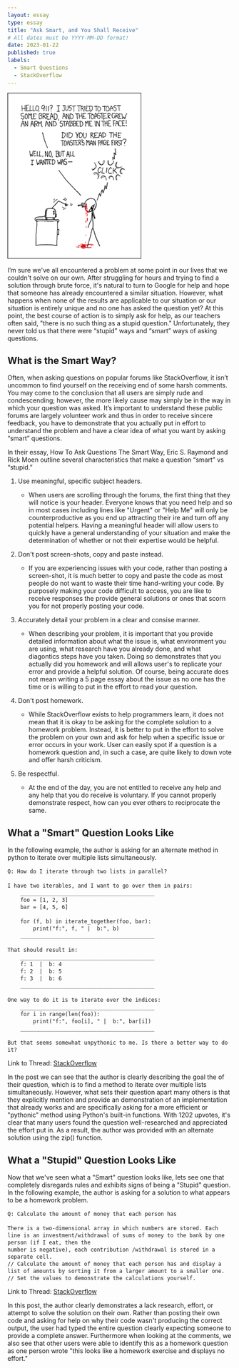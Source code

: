 ```yaml
---
layout: essay
type: essay
title: "Ask Smart, and You Shall Receive"
# All dates must be YYYY-MM-DD format!
date: 2023-01-22
published: true
labels:
  - Smart Questions
  - StackOverflow
---
```


<img width="300px" class="rounded float-start pe-4" src="../img/smart-questions/rtfm.png">

I’m sure we've all encountered a problem at some point in our lives that we couldn't solve on our own. After struggling for hours and trying to find a solution through brute force, it's natural to turn to Google for help and hope that someone has already encountered a similar situation. However, what happens when none of the results are applicable to our situation or our situation is entirely unique and no one has asked the question yet? At this point, the best course of action is to simply ask for help, as our teachers often said, "there is no such thing as a stupid question." Unfortunately, they never told us that there were “stupid” ways and “smart” ways of asking questions. 

## What is the Smart Way?

Often, when asking questions on popular forums like StackOverflow, it isn’t uncommon to find yourself on the receiving end of some harsh comments. You may come to the conclusion that all users are simply rude and condescending; however, the more likely cause may simply be in the way in which your question was asked. It’s important to understand these public forums are largely volunteer work and thus in order to receive sincere feedback, you have to demonstrate that you actually put in effort to understand the problem and have a clear idea of what you want by asking “smart” questions.

In their essay, How To Ask Questions The Smart Way, Eric S. Raymond and Rick Moen outline several characteristics that make a question “smart” vs “stupid.” 

1. Use meaningful, specific subject headers.
   - When users are scrolling through the forums, the first thing that they will notice is your header. Everyone knows that you need help and so in most cases including lines like "Urgent" or "Help Me" will only be counterproductive as you end up attracting their ire and turn off any potential helpers. Having a meaningful header will allow users to quickly have a general understanding of your situation and make the determination of whether or not their expertise would be helpful.  
2. Don't post screen-shots, copy and paste instead.
   - If you are experiencing issues with your code, rather than posting a screen-shot, it is much better to copy and paste the code as most people do not want to waste their time hand-writing your code. By purposely making your code difficult to access, you are like to receive responses the provide general solutions or ones that scorn you for not properly posting your code. 
3. Accurately detail your problem in a clear and consise manner.
   - When describing your problem, it is important that you provide detailed information about what the issue is, what environment you are using, what research have you already done, and what diagontics steps have you taken. Doing so demonstrates that you actually did you homework and will allows user's to replicate your error and provide a helpful solution. Of course, being accurate does not mean writing a 5 page essay about the issue as no one has the time or is willing to put in the effort to read your question.
4. Don't post homework.
   - While StackOverflow exists to help programmers learn, it does not mean that it is okay to be asking for the complete solution to a homework problem. Instead, it is better to put in the effort to solve the problem on your own and ask for help when a specific issue or error occurs in your work. User can easily spot if a question is a homework question and, in such a case, are quite likely to down vote and offer harsh criticism. 

5. Be respectful.
   - At the end of the day, you are not entitled to receive any help and any help that you do receive is voluntary. If you cannot properly demonstrate respect, how can you ever others to reciprocate the same. 

## What a "Smart" Question Looks Like

In the following example, the author is asking for an alternate method in python to iterate over multiple lists simultaneously.

```
Q: How do I iterate through two lists in parallel?

I have two iterables, and I want to go over them in pairs:
    __________________________________________
    foo = [1, 2, 3]
    bar = [4, 5, 6]

    for (f, b) in iterate_together(foo, bar):
        print("f:", f, " |  b:", b)
    __________________________________________
    
That should result in:
    __________________________________________
    f: 1  |  b: 4
    f: 2  |  b: 5
    f: 3  |  b: 6
    __________________________________________

One way to do it is to iterate over the indices:
    __________________________________________
    for i in range(len(foo)):
        print("f:", foo[i], " |  b:", bar[i])
    __________________________________________

But that seems somewhat unpythonic to me. Is there a better way to do it?

```
Link to Thread: [StackOverflow](https://stackoverflow.com/questions/1663807/how-do-i-iterate-through-two-lists-in-parallel)

In the post we can see that the author is clearly describing the goal the of their question, which is to find a method to iterate over multiple lists simultaneously. However, what sets their question apart many others is that they explicitly mention and provide an demonstration of an implementation that already works and are specifically asking for a more efficient or "pythonic" method using Python's built-in functions. With 1202 upvotes, it's clear that many users found the question well-researched and appreciated the effort put in. As a result, the author was provided with an alternate solution using the zip() function.

## What a "Stupid" Question Looks Like

Now that we've seen what a "Smart" question looks like, lets see one that completely disregards rules and exhibits signs of being a "Stupid" question. In the following example, the author is asking for a solution to what appears to be a homework problem.

```
Q: Calculate the amount of money that each person has

There is a two-dimensional array in which numbers are stored. Each line is an investment/withdrawal of sums of money to the bank by one person (if I eat, then the 
number is negative), each contribution /withdrawal is stored in a separate cell. 
// Calculate the amount of money that each person has and display a list of amounts by sorting it from a larger amount to a smaller one. 
// Set the values to demonstrate the calculations yourself.
```
Link to Thread: [StackOverflow](https://stackoverflow.com/questions/75207035/calculate-the-amount-of-money-that-each-person-has)

In this post, the author clearly demonstrates a lack research, effort, or attempt to solve the solution on their own. Rather than posting their own code and asking for help on why their code wasn't producing the correct output, the user had typed the entire question clearly expecting someone to provide a complete answer. 
Furthermore when looking at the comments, we also see that other users were able to identify this as a homework question as one person wrote "this looks like a homework exercise and displays no effort."
